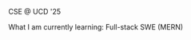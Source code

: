 CSE @ UCD '25

What I am currently learning: Full-stack SWE (MERN)
<!---
abdulnawab916/abdulnawab916 is a ✨ special ✨ repository because its `README.md` (this file) appears on your GitHub profile.
You can click the Preview link to take a look at your changes.
--->
